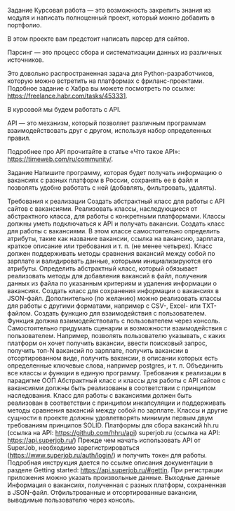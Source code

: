Задание
Курсовая работа — это возможность закрепить знания из модуля и написать полноценный проект, который можно добавить в портфолио.

В этом проекте вам предстоит написать парсер для сайтов.

Парсинг — это процесс сбора и систематизации данных из различных источников.

Это довольно распространенная задача для Python-разработчиков, которую можно встретить на платформах с фриланс-проектами. Подобное задание с Хабра вы можете посмотреть по ссылке: https://freelance.habr.com/tasks/453331.

В курсовой мы будем работать с API.

API — это механизм, который позволяет различным программам взаимодействовать друг с другом, используя набор определенных правил.

Подробнее про API прочитайте в статье «Что такое API»: https://timeweb.com/ru/community/.

Задание
Напишите программу, которая будет получать информацию о вакансиях с разных платформ в России, сохранять ее в файл и позволять удобно работать с ней (добавлять, фильтровать, удалять).

Требования к реализации
Создать абстрактный класс для работы с API сайтов с вакансиями. Реализовать классы, наследующиеся от абстрактного класса, для работы с конкретными платформами. Классы должны уметь подключаться к API и получать вакансии.
Создать класс для работы с вакансиями. В этом классе самостоятельно определить атрибуты, такие как название вакансии, ссылка на вакансию, зарплата, краткое описание или требования и т. п. (не менее четырех). Класс должен поддерживать методы сравнения вакансий между собой по зарплате и валидировать данные, которыми инициализируются его атрибуты.
Определить абстрактный класс, который обязывает реализовать методы для добавления вакансий в файл, получения данных из файла по указанным критериям и удаления информации о вакансиях. Создать класс для сохранения информации о вакансиях в JSON-файл. Дополнительно (по желанию) можно реализовать классы для работы с другими форматами, например с CSV-, Excel- или TXT-файлом.
Создать функцию для взаимодействия с пользователем. Функция должна взаимодействовать с пользователем через консоль. Самостоятельно придумать сценарии и возможности взаимодействия с пользователем. Например, позволять пользователю указывать, с каких платформ он хочет получить вакансии, ввести поисковый запрос, получить топ-N вакансий по зарплате, получить вакансии в отсортированном виде, получить вакансии, в описании которых есть определенные ключевые слова, например postgres, и т. п.
Объединить все классы и функции в единую программу.
Требования к реализации в парадигме ООП
Абстрактный класс и классы для работы с API сайтов с вакансиями должны быть реализованы в соответствии с принципом наследования.
Класс для работы с вакансиями должен быть реализован в соответствии с принципом инкапсуляции и поддерживать методы сравнения вакансий между собой по зарплате.
Классы и другие сущности в проекте должны удовлетворять минимум первым двум требованиям принципов SOLID.
Платформы для сбора вакансий
 hh.ru (ссылка на API: https://github.com/hhru/api)
 superjob.ru (ссылка на API: https://api.superjob.ru/)
Прежде чем начать использовать API от SuperJob, необходимо зарегистрироваться (https://www.superjob.ru/auth/login/) и получить токен для работы. Подробная инструкция дается по ссылке описания документации в разделе Getting started: https://api.superjob.ru/#gettin. При регистрации приложения можно указать произвольные данные.
Выходные данные
Информация о вакансиях, полученная с разных платформ, сохраненная в JSON-файл.
Отфильтрованные и отсортированные вакансии, выводимые пользователю через консоль.